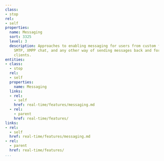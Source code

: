 ```yaml
---
class:
- stop
rel:
- self
properties:
  name: Messaging
  sort: 3325
  level: 3
  description: Approaches to enabling messaging for users from custom formats, to
    SMTP, XMPP chat, and any other way of sending messages back and forth between
    clients.
entities:
- class:
  - stop
  rel:
  - self
  properties:
    name: Messaging
  links:
  - rel:
    - self
    href: real-time/features/messaging.md
  - rel:
    - parent
    href: real-time/features/
links:
- rel:
  - self
  href: real-time/features/messaging.md
- rel:
  - parent
  href: real-time/features/
...
```

